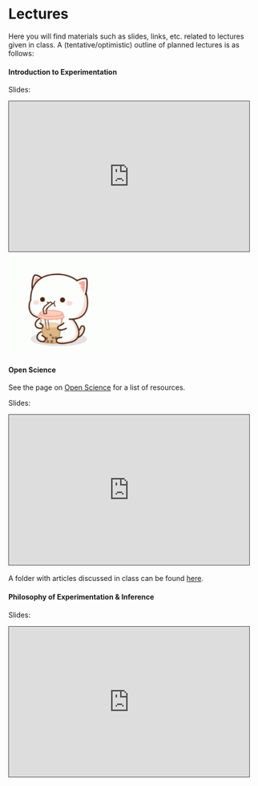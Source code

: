 # Lectures

Here you will find materials such as slides, links, etc. related to lectures given in class. 
A (tentative/optimistic) outline of planned lectures is as follows:

#### Introduction to Experimentation

Slides:

<iframe src="https://docs.google.com/presentation/d/e/2PACX-1vQQnrGLdJ_Sd2Dr8mqC15tWX-I5gvSgSWVVFgsGBUm36ksufDUlPxetMvQG--s4ijeMx_Xr3N8YCWrk/embed?start=false&loop=false&delayms=3000" frameborder="0" width="480" height="299" style="border: 1px solid #464646;" allowfullscreen="true" mozallowfullscreen="true" webkitallowfullscreen="true"></iframe>

<img src="../static/peach-cat-boba-tea.gif" alt="bubbletea!" class=".float-right" width="200px">

#### Open Science
See the page on [Open Science](https://avakiai.github.io/expra_winter2021-2022/open_science.html) for a list of resources. 

Slides: 

<iframe src="https://docs.google.com/presentation/d/e/2PACX-1vTVER60XP9o_kKtPSqEsVQdk4vKG74bJdn-mG_VQVbzUuDv-uCoEf9iwW0FqYrL6wdhXcODevohDXkX/embed?start=false&loop=false&delayms=3000" frameborder="0" width="480" height="299" style="border: 1px solid #464646;" allowfullscreen="true" mozallowfullscreen="true" webkitallowfullscreen="true"></iframe>


A folder with articles discussed in class can be found [here](https://github.com/avakiai/expra_winter2021-2022/tree/master/open_science_readings). 

#### Philosophy of Experimentation & Inference

Slides: 

<iframe src="https://docs.google.com/presentation/d/e/2PACX-1vQ72nbzhhO6ETa7fBOdLWtMet7ErTjlmJXvtnc0okHELn2Rek585DfBOdeO0LuZ7O5MjVLUQtDc6QDg/embed?start=false&loop=false&delayms=3000" frameborder="0" width="480" height="299" style="border: 1px solid #464646;" allowfullscreen="true" mozallowfullscreen="true" webkitallowfullscreen="true"></iframe>
